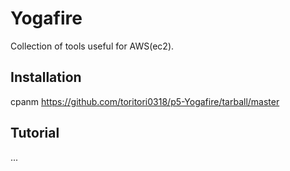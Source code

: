 # Yogafire
Collection of tools useful for AWS(ec2).

## Installation

cpanm https://github.com/toritori0318/p5-Yogafire/tarball/master

## Tutorial

...

